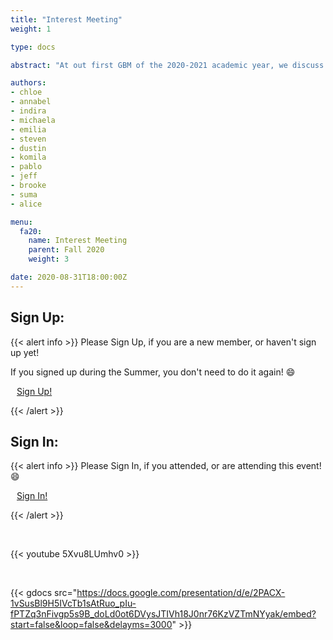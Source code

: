 ```yaml
---
title: "Interest Meeting"
weight: 1

type: docs

abstract: "At out first GBM of the 2020-2021 academic year, we discuss what ACM & ACM-W at UCF is and how we will be operating with the ongoing pandemic. We also discuss what the merger means for the future of the club, introduce leadership for this academic year, and provide details on all of our committees."

authors:
- chloe
- annabel
- indira
- michaela
- emilia
- steven
- dustin
- komila
- pablo
- jeff
- brooke
- suma
- alice

menu:
  fa20:
    name: Interest Meeting
    parent: Fall 2020
    weight: 3

date: 2020-08-31T18:00:00Z
---
```


## Sign Up:

{{< alert info >}}
Please Sign Up, if you are a new member, or haven't sign up yet!

If you signed up during the Summer, you don't need to do it again! :smile:

<a class="btn btn-light btn-lg" href="https://ucfacmw.org/sign-up" role="button">
<i class="fas fa-file-alt" style="padding-right: 10px;"></i>  Sign Up!</a>

{{< /alert >}}

## Sign In:

{{< alert info >}}
Please Sign In, if you attended, or are attending this event! :smile:

<a class="btn btn-light btn-lg" href="https://ucfacmw.org/sign-in" role="button">
<i class="fas fa-file-alt" style="padding-right: 10px;"></i>  Sign In!</a>

{{< /alert >}}

<br>

{{< youtube 5Xvu8LUmhv0 >}}

<br>

{{< gdocs src="https://docs.google.com/presentation/d/e/2PACX-1vSusBl9H5IVcTb1sAtRuo_pIu-fPTZq3nFivgp5s9B_doLd0ot6DVysJTIVh18J0nr76KzVZTmNYyak/embed?start=false&loop=false&delayms=3000" >}}
